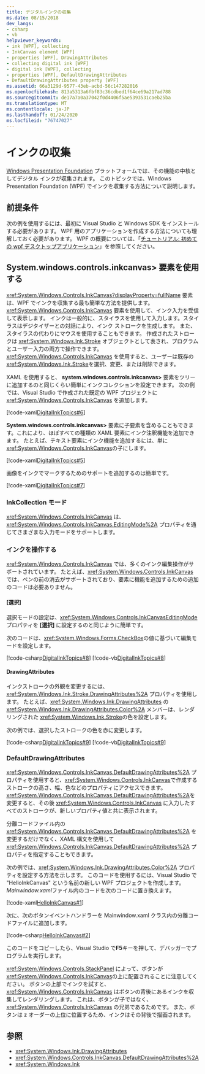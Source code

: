 ```yaml
---
title: デジタルインクの収集
ms.date: 08/15/2018
dev_langs:
- csharp
- vb
helpviewer_keywords:
- ink [WPF], collecting
- InkCanvas element [WPF]
- properties [WPF], DrawingAttributes
- collecting digital ink [WPF]
- digital ink [WPF], collecting
- properties [WPF], DefaultDrawingAttributes
- DefaultDrawingAttributes property [WPF]
ms.assetid: 66a3129d-9577-43eb-acbd-56c147282016
ms.openlocfilehash: 813a5313a6fbf83c36cdbed1f64ce69a217ad788
ms.sourcegitcommit: de17a7a0a37042f0d4406f5ae5393531caeb25ba
ms.translationtype: MT
ms.contentlocale: ja-JP
ms.lasthandoff: 01/24/2020
ms.locfileid: "76747027"
---
```

# <a name="collect-ink"></a>インクの収集

[Windows Presentation Foundation](../index.md) プラットフォームでは、その機能の中核としてデジタル インクが収集されます。 このトピックでは、Windows Presentation Foundation (WPF) でインクを収集する方法について説明します。

## <a name="prerequisites"></a>前提条件

次の例を使用するには、最初に Visual Studio と Windows SDK をインストールする必要があります。 WPF 用のアプリケーションを作成する方法についても理解しておく必要があります。 WPF の概要については、「[チュートリアル: 初めての wpf デスクトップアプリケーション](../getting-started/walkthrough-my-first-wpf-desktop-application.md)」を参照してください。

## <a name="use-the-inkcanvas-element"></a>System.windows.controls.inkcanvas> 要素を使用する

<xref:System.Windows.Controls.InkCanvas?displayProperty=fullName> 要素は、WPF でインクを収集する最も簡単な方法を提供します。 <xref:System.Windows.Controls.InkCanvas> 要素を使用して、インク入力を受信して表示します。 インクは一般的に、スタイラスを使用して入力します。スタイラスはデジタイザーとの対話により、インク ストロークを生成します。 また、スタイラスの代わりにマウスを使用することもできます。 作成されたストロークは <xref:System.Windows.Ink.Stroke> オブジェクトとして表され、プログラムとユーザー入力の両方で操作できます。 <xref:System.Windows.Controls.InkCanvas> を使用すると、ユーザーは既存の <xref:System.Windows.Ink.Stroke>を選択、変更、または削除できます。

XAML を使用すると、 **system.windows.controls.inkcanvas>** 要素をツリーに追加するのと同じくらい簡単にインクコレクションを設定できます。 次の例では、Visual Studio で作成された既定の WPF プロジェクトに <xref:System.Windows.Controls.InkCanvas> を追加します。

[!code-xaml[DigitalInkTopics#6](~/samples/snippets/csharp/VS_Snippets_Wpf/DigitalInkTopics/CSharp/Window2.xaml#6)]

**System.windows.controls.inkcanvas>** 要素に子要素を含めることもできます。これにより、ほぼすべての種類の XAML 要素にインク注釈機能を追加できます。 たとえば、テキスト要素にインク機能を追加するには、単に <xref:System.Windows.Controls.InkCanvas>の子にします。

[!code-xaml[DigitalInkTopics#5](~/samples/snippets/csharp/VS_Snippets_Wpf/DigitalInkTopics/CSharp/Window2.xaml#5)]

画像をインクでマークするためのサポートを追加するのは簡単です。

[!code-xaml[DigitalInkTopics#7](~/samples/snippets/csharp/VS_Snippets_Wpf/DigitalInkTopics/CSharp/Window2.xaml#7)]

### <a name="inkcollection-modes"></a>InkCollection モード

<xref:System.Windows.Controls.InkCanvas> は、<xref:System.Windows.Controls.InkCanvas.EditingMode%2A> プロパティを通じてさまざまな入力モードをサポートします。

### <a name="manipulate-ink"></a>インクを操作する

<xref:System.Windows.Controls.InkCanvas> では、多くのインク編集操作がサポートされています。 たとえば、<xref:System.Windows.Controls.InkCanvas> では、ペンの前の消去がサポートされており、要素に機能を追加するための追加のコードは必要ありません。

#### <a name="selection"></a>[選択]

選択モードの設定は、<xref:System.Windows.Controls.InkCanvasEditingMode> プロパティを **[選択]** に設定するのと同じように簡単です。

次のコードは、<xref:System.Windows.Forms.CheckBox>の値に基づいて編集モードを設定します。

[!code-csharp[DigitalInkTopics#8](~/samples/snippets/csharp/VS_Snippets_Wpf/DigitalInkTopics/CSharp/Window1.xaml.cs#8)]
[!code-vb[DigitalInkTopics#8](~/samples/snippets/visualbasic/VS_Snippets_Wpf/DigitalInkTopics/VisualBasic/Window1.xaml.vb#8)]

#### <a name="drawingattributes"></a>DrawingAttributes

インクストロークの外観を変更するには、<xref:System.Windows.Ink.Stroke.DrawingAttributes%2A> プロパティを使用します。 たとえば、<xref:System.Windows.Ink.DrawingAttributes> の <xref:System.Windows.Ink.DrawingAttributes.Color%2A> メンバーは、レンダリングされた <xref:System.Windows.Ink.Stroke>の色を設定します。

次の例では、選択したストロークの色を赤に変更します。

[!code-csharp[DigitalInkTopics#9](~/samples/snippets/csharp/VS_Snippets_Wpf/DigitalInkTopics/CSharp/Window1.xaml.cs#9)]
[!code-vb[DigitalInkTopics#9](~/samples/snippets/visualbasic/VS_Snippets_Wpf/DigitalInkTopics/VisualBasic/Window1.xaml.vb#9)]

### <a name="defaultdrawingattributes"></a>DefaultDrawingAttributes

<xref:System.Windows.Controls.InkCanvas.DefaultDrawingAttributes%2A> プロパティを使用すると、<xref:System.Windows.Controls.InkCanvas>で作成するストロークの高さ、幅、色などのプロパティにアクセスできます。 <xref:System.Windows.Controls.InkCanvas.DefaultDrawingAttributes%2A>を変更すると、その後 <xref:System.Windows.Controls.InkCanvas> に入力したすべてのストロークが、新しいプロパティ値と共に表示されます。

分離コードファイル内の <xref:System.Windows.Controls.InkCanvas.DefaultDrawingAttributes%2A> を変更するだけでなく、XAML 構文を使用して <xref:System.Windows.Controls.InkCanvas.DefaultDrawingAttributes%2A> プロパティを指定することもできます。

次の例では、<xref:System.Windows.Ink.DrawingAttributes.Color%2A> プロパティを設定する方法を示します。 このコードを使用するには、Visual Studio で "HelloInkCanvas" という名前の新しい WPF プロジェクトを作成します。 *Mainwindow.xaml*ファイル内のコードを次のコードに置き換えます。

[!code-xaml[HelloInkCanvas#1](~/samples/snippets/csharp/VS_Snippets_Wpf/HelloInkCanvas/CSharp/Window1.xaml#1)]

次に、次のボタンイベントハンドラーを Mainwindow.xaml クラス内の分離コードファイルに追加します。

[!code-csharp[HelloInkCanvas#2](~/samples/snippets/csharp/VS_Snippets_Wpf/HelloInkCanvas/CSharp/Window1.xaml.cs#2)]

このコードをコピーしたら、Visual Studio で**F5**キーを押して、デバッガーでプログラムを実行します。

<xref:System.Windows.Controls.StackPanel> によって、ボタンが <xref:System.Windows.Controls.InkCanvas>の上に配置されることに注意してください。 ボタンの上部でインクを試すと、<xref:System.Windows.Controls.InkCanvas> はボタンの背後にあるインクを収集してレンダリングします。 これは、ボタンが子ではなく、<xref:System.Windows.Controls.InkCanvas> の兄弟であるためです。 また、ボタンは z オーダーの上位に位置するため、インクはその背後で描画されます。

## <a name="see-also"></a>参照

- <xref:System.Windows.Ink.DrawingAttributes>
- <xref:System.Windows.Controls.InkCanvas.DefaultDrawingAttributes%2A>
- <xref:System.Windows.Ink>
